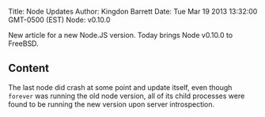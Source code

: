 Title: Node Updates
Author: Kingdon Barrett
Date: Tue Mar 19 2013 13:32:00 GMT-0500 (EST)
Node: v0.10.0

New article for a new Node.JS version.  Today brings Node v0.10.0 to FreeBSD.

## Content

The last node did crash at some point and update itself, even though `forever` was running the old node version, all of its child processes were found to be running the new version upon server introspection.

